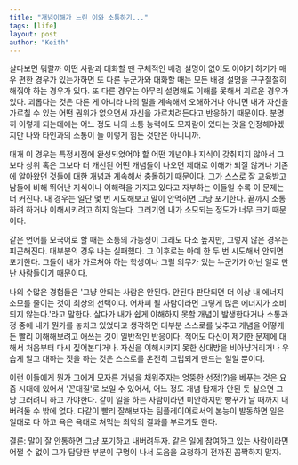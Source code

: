 ```yaml
---
title: "개념이해가 느린 이와 소통하기..."
tags: [life]
layout: post
author: "Keith"
---
```


살다보면 뭐랄까 어떤 사람과 대화할 땐 구체적인 배경 설명이 없이도 이야기 하기가 매우 편한 경우가 있는가하면 또 다른 누군가와 대화할 때는 모든 배경 설명을 구구절절히 해줘야 하는 경우가 있다. 또 다른 경우는 아무리 설명해도 이해를 못해서 괴로운 경우가 있다. 괴롭다는 것은 다른 게 아니라 나의 말을 계속해서 오해하거나 아니면 내가 자신을 가르칠 수 있는 어떤 권위가 없으면서 자신을 가르치려든다고 반응하기 때문이다. 분명히 이렇게 되는데에는 어느 정도 나의 소통 능력에도 모자람이 있다는 것을 인정해야겠지만 나와 타인과의 소통이 늘 이렇게 힘든 것만은 아니니까.

대개 이 경우는 특정시점에 완성되었어야 할 어떤 개념이나 지식이 갖춰지지 않아서 그보다 상위 혹은 그보다 더 개선된 어떤 개념들이 나오면 제대로 이해가 되질 않거나 기존에 알아왔던 것들에 대한 개념과 계속해서 충돌하기 때문이다. 그가 스스로 잘 교육받고 남들에 비해 뛰어난 지식이나 이해력을 가지고 있다고 자부하는 이들일 수록 이 문제는 더 커진다. 내 경우는 일단 몇 번 시도해보고 말이 안먹히면 그냥 포기한다. 끝까지 소통하려 하거나 이해시키려고 하지 않는다. 그러기엔 내가 소모되는 정도가 너무 크기 때문이다.

같은 언어를 모국어로 할 때는 소통의 가능성이 그래도 다소 높지만, 그렇지 않은 경우는 피곤해진다. 대부분의 경우 나는 실패했다. 그 이후로는 아예 한 두 번 시도해서 안되면 포기한다. 그들이 내가 가르쳐야 하는 학생이나 그럴 의무가 있는 누군가가 아닌 일로 만난 사람들이기 때문이다.

나의 수많은 경험들은 '그냥 안되는 사람은 안된다. 안된다 판단되면 더 이상 내 에너지 소모를 줄이는 것이 최상의 선택이다. 어차피 될 사람이라면 그렇게 많은 에너지가 소비되지 않는다.'라고 말한다. 살다가 내가 쉽게 이해하지 못할 개념이 발생한다거나 소통과정 중에 내가 뭔가를 놓치고 있었다고 생각하면 대부분 스스로를 낮추고 개념을 어떻게든 빨리 이해해보려고 애쓰는 것이 일반적인 반응이다. 적어도 다신이 제기한 문제에 대해서 처음부터 다시 짚어본다거나. 자신을 이해시키지 못한 상대방을 비아냥거리거나 우습게 알고 대하는 짓을 하는 것은 스스로를 온전히 고립되게 만드는 일일 뿐이다. 

이런 이들에게 뭔가 그에게 모자른 개념을 채워주자는 엉뚱한 선정(?)을 베푸는 것은 요즘 시대에 있어서 '꼰대질'로 보일 수 있어서, 어느 정도 개념 탑재가 안된 듯 싶으면 그냥 그러려니 하고 가야한다. 같이 일을 하는 사람이라면 미안하지만 빵꾸가 날 때까지 내버려둘 수 밖에 없다. 다같이 빨리 잘해보자는 팀플레이어로서의 본능이 발동하면 일은 일대로 다 하고 욕은 욕대로 쳐먹는 최악의 결과를 부르기도 한다. 

결론: 말이 잘 안통하면 그냥 포기하고 내버려두자. 같은 일에 참여하고 있는 사람이라면 어쩔 수 없이 그가 담당한 부분이 구멍이 나서 도움을 요청하기 전까진 꼼짝하지 말자. 